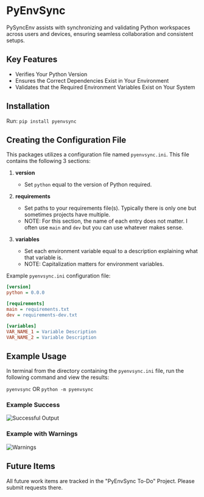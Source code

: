 # PyEnvSync

PySyncEnv assists with synchronizing and validating Python workspaces across users and devices, ensuring seamless collaboration and consistent setups.

## Key Features

- Verifies Your Python Version
- Ensures the Correct Dependencies Exist in Your Environment
- Validates that the Required Environment Variables Exist on Your System

## Installation

Run: `pip install pyenvsync`

## Creating the Configuration File

This packages utilizes a configuration file named `pyenvsync.ini`. This file contains the following 3 sections:

1. **version**
    
    - Set `python` equal to the version of Python required.

2. **requirements**

    - Set paths to your requirements file(s). Typically there is only one but sometimes projects have multiple.
    - NOTE: For this section, the name of each entry does not matter. I often use `main` and `dev` but you can use whatever makes sense.

3. **variables**

    - Set each environment variable equal to a description explaining what that variable is.
    - NOTE: Capitalization matters for environment variables.

Example `pyenvsync.ini` configuration file:
```ini
[version]
python = 0.0.0

[requirements]
main = requirements.txt
dev = requirements-dev.txt

[variables]
VAR_NAME_1 = Variable Description
VAR_NAME_2 = Variable Description
```

## Example Usage

In terminal from the directory containing the `pyenvsync.ini` file, run the following command and view the results:

`pyenvsync` OR `python -m pyenvsync`

### Example Success

![Successful Output](./assets/success.png)

### Example with Warnings

![Warnings](./assets/warnings.png)

## Future Items

All future work items are tracked in the "PyEnvSync To-Do" Project. Please submit requests there.
